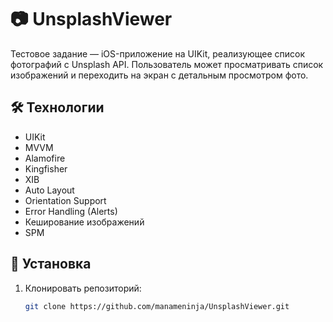 # 📷 UnsplashViewer

Тестовое задание — iOS-приложение на UIKit, реализующее список фотографий с Unsplash API. Пользователь может просматривать список изображений и переходить на экран с детальным просмотром фото.

## 🛠 Технологии

- UIKit
- MVVM
- Alamofire
- Kingfisher
- XIB
- Auto Layout
- Orientation Support
- Error Handling (Alerts)
- Кеширование изображений
- SPM

## 🚀 Установка

1. Клонировать репозиторий:
   ```bash
   git clone https://github.com/manameninja/UnsplashViewer.git
